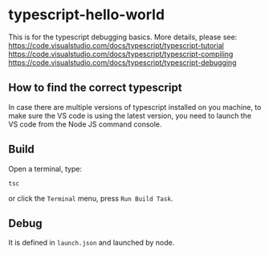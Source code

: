 # typescript-hello-world
This is for  the typescript debugging basics.
More details, please see:
https://code.visualstudio.com/docs/typescript/typescript-tutorial
https://code.visualstudio.com/docs/typescript/typescript-compiling
https://code.visualstudio.com/docs/typescript/typescript-debugging

## How to find the correct typescript
In case there are multiple versions of typescript installed on you machine, to make sure the VS code is using the latest version, you need to launch the VS code from the Node JS command console.

## Build

Open a terminal, type:
```
tsc
```
or click the `Terminal` menu, press `Run Build Task`.


## Debug
It is defined in `launch.json` and launched by node.
